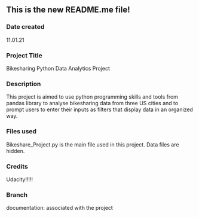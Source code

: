 
## This is the new README.me file!

### Date created
11.01.21

### Project Title
Bikesharing Python Data Analytics Project

### Description
This project is aimed to use python programming skills and tools from pandas library to analyse bikesharing data from three US cities and to prompt users to enter their inputs as filters that  display data in an organized way.

### Files used
Bikeshare_Project.py is the main file used in this project. Data files are hidden.

### Credits
Udacity!!!!!

### Branch
documentation: associated with the project

